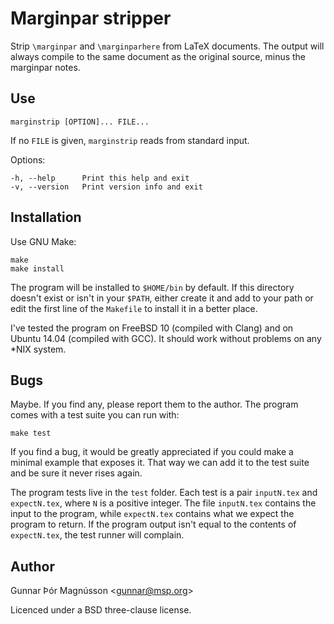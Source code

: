 # Marginpar stripper

Strip `\marginpar` and `\marginparhere` from LaTeX documents. The
output will always compile to the same document as the original source,
minus the marginpar notes.

## Use

`marginstrip [OPTION]... FILE...`

If no `FILE` is given, `marginstrip` reads from standard input.

Options:

    -h, --help      Print this help and exit
    -v, --version   Print version info and exit

## Installation

Use GNU Make:

    make
    make install

The program will be installed to `$HOME/bin` by default. If this
directory doesn't exist or isn't in your `$PATH`, either create it and
add to your path or edit the first line of the `Makefile` to install it
in a better place.

I've tested the program on FreeBSD 10 (compiled with Clang) and on
Ubuntu 14.04 (compiled with GCC). It should work without problems on any
*NIX system.

## Bugs

Maybe. If you find any, please report them to the author. The program
comes with a test suite you can run with:

    make test

If you find a bug, it would be greatly appreciated if you could make a
minimal example that exposes it. That way we can add it to the test
suite and be sure it never rises again.

The program tests live in the `test` folder. Each test is a pair
`inputN.tex` and `expectN.tex`, where `N` is a positive integer. The
file `inputN.tex` contains the input to the program, while `expectN.tex`
contains what we expect the program to return. If the program output
isn't equal to the contents of `expectN.tex`, the test runner will
complain.
        
## Author

Gunnar Þór Magnússon <<gunnar@msp.org>>

Licenced under a BSD three-clause license.
